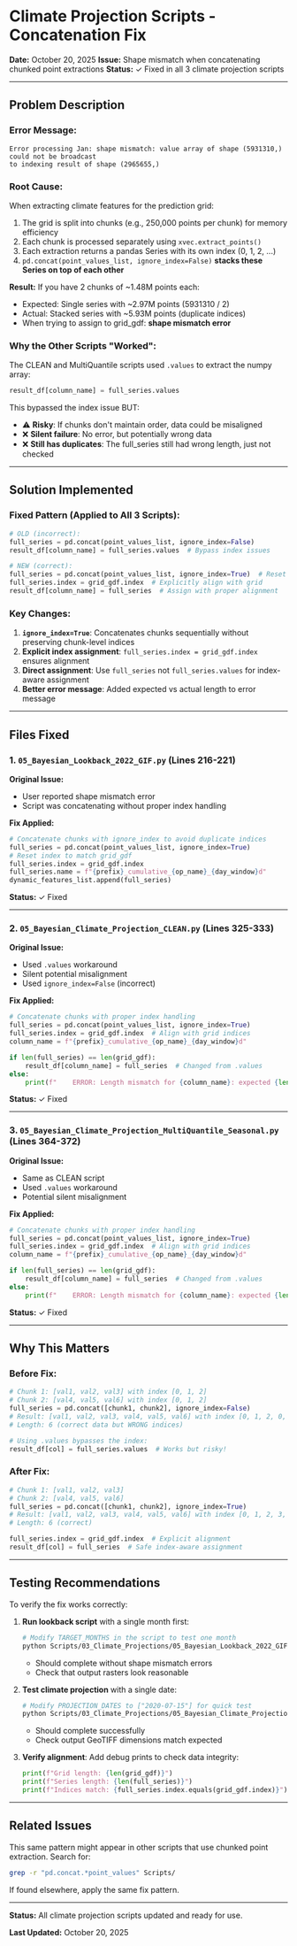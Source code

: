 # Climate Projection Scripts - Concatenation Fix

**Date:** October 20, 2025
**Issue:** Shape mismatch when concatenating chunked point extractions
**Status:** ✓ Fixed in all 3 climate projection scripts

---

## Problem Description

### Error Message:
```
Error processing Jan: shape mismatch: value array of shape (5931310,) could not be broadcast
to indexing result of shape (2965655,)
```

### Root Cause:

When extracting climate features for the prediction grid:
1. The grid is split into chunks (e.g., 250,000 points per chunk) for memory efficiency
2. Each chunk is processed separately using `xvec.extract_points()`
3. Each extraction returns a pandas Series with its own index (0, 1, 2, ...)
4. `pd.concat(point_values_list, ignore_index=False)` **stacks these Series on top of each other**

**Result:** If you have 2 chunks of ~1.48M points each:
- Expected: Single series with ~2.97M points (5931310 / 2)
- Actual: Stacked series with ~5.93M points (duplicate indices)
- When trying to assign to grid_gdf: **shape mismatch error**

### Why the Other Scripts "Worked":

The CLEAN and MultiQuantile scripts used `.values` to extract the numpy array:
```python
result_df[column_name] = full_series.values
```

This bypassed the index issue BUT:
- ⚠️ **Risky**: If chunks don't maintain order, data could be misaligned
- ❌ **Silent failure**: No error, but potentially wrong data
- ❌ **Still has duplicates**: The full_series still had wrong length, just not checked

---

## Solution Implemented

### Fixed Pattern (Applied to All 3 Scripts):

```python
# OLD (incorrect):
full_series = pd.concat(point_values_list, ignore_index=False)
result_df[column_name] = full_series.values  # Bypass index issues

# NEW (correct):
full_series = pd.concat(point_values_list, ignore_index=True)  # Reset indices
full_series.index = grid_gdf.index  # Explicitly align with grid
result_df[column_name] = full_series  # Assign with proper alignment
```

### Key Changes:

1. **`ignore_index=True`**: Concatenates chunks sequentially without preserving chunk-level indices
2. **Explicit index assignment**: `full_series.index = grid_gdf.index` ensures alignment
3. **Direct assignment**: Use `full_series` not `full_series.values` for index-aware assignment
4. **Better error message**: Added expected vs actual length to error message

---

## Files Fixed

### 1. `05_Bayesian_Lookback_2022_GIF.py` (Lines 216-221)

**Original Issue:**
- User reported shape mismatch error
- Script was concatenating without proper index handling

**Fix Applied:**
```python
# Concatenate chunks with ignore_index to avoid duplicate indices
full_series = pd.concat(point_values_list, ignore_index=True)
# Reset index to match grid_gdf
full_series.index = grid_gdf.index
full_series.name = f"{prefix}_cumulative_{op_name}_{day_window}d"
dynamic_features_list.append(full_series)
```

**Status:** ✓ Fixed

---

### 2. `05_Bayesian_Climate_Projection_CLEAN.py` (Lines 325-333)

**Original Issue:**
- Used `.values` workaround
- Silent potential misalignment
- Used `ignore_index=False` (incorrect)

**Fix Applied:**
```python
# Concatenate chunks with proper index handling
full_series = pd.concat(point_values_list, ignore_index=True)
full_series.index = grid_gdf.index  # Align with grid indices
column_name = f"{prefix}_cumulative_{op_name}_{day_window}d"

if len(full_series) == len(grid_gdf):
    result_df[column_name] = full_series  # Changed from .values
else:
    print(f"    ERROR: Length mismatch for {column_name}: expected {len(grid_gdf)}, got {len(full_series)}")
```

**Status:** ✓ Fixed

---

### 3. `05_Bayesian_Climate_Projection_MultiQuantile_Seasonal.py` (Lines 364-372)

**Original Issue:**
- Same as CLEAN script
- Used `.values` workaround
- Potential silent misalignment

**Fix Applied:**
```python
# Concatenate chunks with proper index handling
full_series = pd.concat(point_values_list, ignore_index=True)
full_series.index = grid_gdf.index  # Align with grid indices
column_name = f"{prefix}_cumulative_{op_name}_{day_window}d"

if len(full_series) == len(grid_gdf):
    result_df[column_name] = full_series  # Changed from .values
else:
    print(f"    ERROR: Length mismatch for {column_name}: expected {len(grid_gdf)}, got {len(full_series)}")
```

**Status:** ✓ Fixed

---

## Why This Matters

### Before Fix:
```python
# Chunk 1: [val1, val2, val3] with index [0, 1, 2]
# Chunk 2: [val4, val5, val6] with index [0, 1, 2]
full_series = pd.concat([chunk1, chunk2], ignore_index=False)
# Result: [val1, val2, val3, val4, val5, val6] with index [0, 1, 2, 0, 1, 2]
# Length: 6 (correct data but WRONG indices)

# Using .values bypasses the index:
result_df[col] = full_series.values  # Works but risky!
```

### After Fix:
```python
# Chunk 1: [val1, val2, val3]
# Chunk 2: [val4, val5, val6]
full_series = pd.concat([chunk1, chunk2], ignore_index=True)
# Result: [val1, val2, val3, val4, val5, val6] with index [0, 1, 2, 3, 4, 5]
# Length: 6 (correct)

full_series.index = grid_gdf.index  # Explicit alignment
result_df[col] = full_series  # Safe index-aware assignment
```

---

## Testing Recommendations

To verify the fix works correctly:

1. **Run lookback script** with a single month first:
   ```bash
   # Modify TARGET_MONTHS in the script to test one month
   python Scripts/03_Climate_Projections/05_Bayesian_Lookback_2022_GIF.py
   ```
   - Should complete without shape mismatch errors
   - Check that output rasters look reasonable

2. **Test climate projection** with a single date:
   ```bash
   # Modify PROJECTION_DATES to ["2020-07-15"] for quick test
   python Scripts/03_Climate_Projections/05_Bayesian_Climate_Projection_CLEAN.py
   ```
   - Should complete successfully
   - Check output GeoTIFF dimensions match expected

3. **Verify alignment**: Add debug prints to check data integrity:
   ```python
   print(f"Grid length: {len(grid_gdf)}")
   print(f"Series length: {len(full_series)}")
   print(f"Indices match: {full_series.index.equals(grid_gdf.index)}")
   ```

---

## Related Issues

This same pattern might appear in other scripts that use chunked point extraction. Search for:
```bash
grep -r "pd.concat.*point_values" Scripts/
```

If found elsewhere, apply the same fix pattern.

---

**Status:** All climate projection scripts updated and ready for use.

**Last Updated:** October 20, 2025
